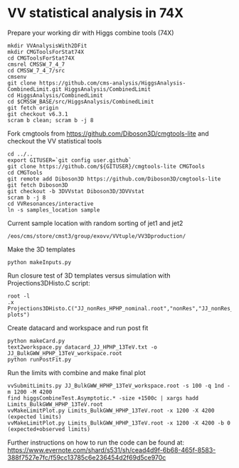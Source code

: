 # VV statistical analysis in 74X

Prepare your working dir with Higgs combine tools (74X)

```
mkdir VVAnalysisWith2DFit
mkdir CMGToolsForStat74X
cd CMGToolsForStat74X
cmsrel CMSSW_7_4_7
cd CMSSW_7_4_7/src
cmsenv
git clone https://github.com/cms-analysis/HiggsAnalysis-CombinedLimit.git HiggsAnalysis/CombinedLimit
cd HiggsAnalysis/CombinedLimit
cd $CMSSW_BASE/src/HiggsAnalysis/CombinedLimit
git fetch origin
git checkout v6.3.1
scram b clean; scram b -j 8
```

Fork cmgtools from https://github.com/Diboson3D/cmgtools-lite and checkout the VV statistical tools

```
cd ../..
export GITUSER=`git config user.github`
git clone https://github.com/${GITUSER}/cmgtools-lite CMGTools
cd CMGTools
git remote add Diboson3D https://github.com/Diboson3D/cmgtools-lite
git fetch Diboson3D
git checkout -b 3DVVstat Diboson3D/3DVVstat
scram b -j 8
cd VVResonances/interactive
ln -s samples_location sample
```

Current sample location with random sorting of jet1 and jet2

```
/eos/cms/store/cmst3/group/exovv/VVtuple/VV3Dproduction/
```

Make the 3D templates
 
```
python makeInputs.py
```

Run closure test of 3D templates versus simulation with Projections3DHisto.C script:

```
root -l
.x  Projections3DHisto.C("JJ_nonRes_HPHP_nominal.root","nonRes","JJ_nonRes_2D_HPHP.root","histo","control-plots")
```

Create datacard and workspace and run post fit

```
python makeCard.py
text2workspace.py datacard_JJ_HPHP_13TeV.txt -o JJ_BulkGWW_HPHP_13TeV_workspace.root
python runPostFit.py
```

Run the limits with combine and make final plot

```
vvSubmitLimits.py JJ_BulkGWW_HPHP_13TeV_workspace.root -s 100 -q 1nd -m 1200 -M 4200
find higgsCombineTest.Asymptotic.* -size +1500c | xargs hadd Limits_BulkGWW_HPHP_13TeV.root
vvMakeLimitPlot.py Limits_BulkGWW_HPHP_13TeV.root -x 1200 -X 4200 (expected limits)
vvMakeLimitPlot.py Limits_BulkGWW_HPHP_13TeV.root -x 1200 -X 4200 -b 0 (expected+observed limits)
```

Further instructions on how to run the code can be found at:
https://www.evernote.com/shard/s531/sh/cead4d9f-6b68-465f-8583-388f7527e7fc/f59cc13785c6e236454d2f69d5ce970c

